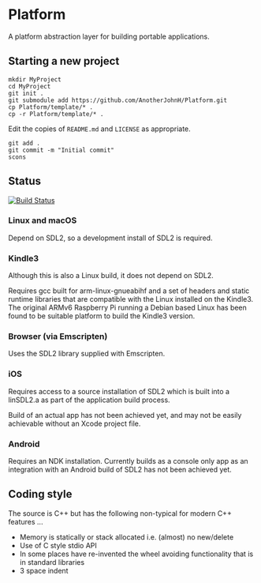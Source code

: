 # Platform

A platform abstraction layer for building portable applications.

## Starting a new project

```
mkdir MyProject
cd MyProject
git init .
git submodule add https://github.com/AnotherJohnH/Platform.git
cp Platform/template/* .
cp -r Platform/template/* .
```

Edit the copies of `README.md` and `LICENSE` as appropriate.

```
git add .
git commit -m "Initial commit"
scons
```

## Status

[![Build Status](https://travis-ci.org/AnotherJohnH/Platform.svg?branch=master)](https://travis-ci.org/AnotherJohnH/Platform)

### Linux and macOS

Depend on SDL2, so a development install of SDL2 is required.

### Kindle3

Although this is also a Linux build, it does not depend on SDL2.

Requires gcc built for arm-linux-gnueabihf and a set of headers and static runtime libraries
that are compatible with the Linux installed on the Kindle3. The original ARMv6 Raspberry Pi
running a Debian based Linux has been found to be suitable platform to build the Kindle3 version.

### Browser (via Emscripten)

Uses the SDL2 library supplied with Emscripten.

### iOS

Requires access to a source installation of SDL2 which is built into a linSDL2.a as part of
the application build process.

Build of an actual app has not been achieved yet, and may not be easily achievable without
an Xcode project file.

### Android

Requires an NDK installation. Currently builds as a console only app as an integration with
an Android build of SDL2 has not been achieved yet.

## Coding style

The source is C++ but has the following non-typical for modern C++ features ...
* Memory is statically or stack allocated i.e. (almost) no new/delete
* Use of C style stdio API
* In some places have re-invented the wheel avoiding functionality that is in standard libraries
* 3 space indent
